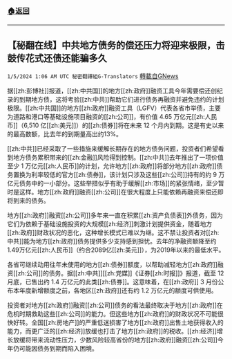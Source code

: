 ###  [:house:返回](README.md)
---


## 【秘翻在线】中共地方债务的偿还压力将迎来极限，击鼓传花式还债还能骗多久
`1/5/2024 1:06 AM UTC 秘密翻譯組G-Translators` [轉載自GNews](https://gnews.org/articles/2185509)

据[[zh:彭博社]]报道，[[zh:中共国]]的地方[[zh:政府]]融资工具今年需要偿还创纪录的到期地方债，这将考验[[zh:中共]]帮助它们进行债务再融资并避免违约的计划极限。[[zh:中共国]]的地方[[zh:政府]]融资工具（LGFV）代表各省市举债，主要为道路和港口等基础设施项目融资的[[zh:公司]]，有价值 4.65 万亿元[[zh:人民币]]（6,510 亿[[zh:美元]]）的[[zh:债券]]将在未来 12 个月内到期。这是有史以来的最高数额，比去年的到期量高出约13%。

[[zh:中共]]已经采取了一些措施来缓解长期存在的地方债务问题，投资者们希望看到地方债务累积带来的[[zh:金融]]风险得到控制。[[zh:中共]]去年推出了一项价值至少 1 万亿元[[zh:人民币]]的计划，允许地方[[zh:政府]]将部分地方[[zh:政府]]债务置换为利率较低的官方[[zh:债券]]，该计划只涉及这些[[zh:公司]]持有的约 9 万亿元债务中的一小部分。这些举措似乎有助于缓解[[zh:市场]]的紧张情绪，至少暂时是这样。地方[[zh:政府]]融资[[zh:公司]]在很大程度上只能依赖再融资来偿还即将到来的债务。

地方[[zh:政府]]融资[[zh:公司]]多年来一直在积累[[zh:资产负债表]]外债务，因为它们为依赖于基础设施投资的大规模[[zh:经济]]刺激计划提供资金，随着地方[[zh:政府]]财政状况的恶化，这种增长模式已难以为继。这不禁让投资者对[[zh:中共]]能为地方[[zh:政府]]债务提供多少支持感到担忧。去年的净融资额降至约1.49万亿元[[zh:人民币]]（约合2089亿[[zh:美元]]），为2019年以来的最低水平。

各省可继续动用往年未使用的地方[[zh:债券]]额度，以帮助减轻地方[[zh:政府]]融资[[zh:公司]]的债务。据[[zh:中共]][[zh:党媒]]《证券[[zh:时报]]》报道，截至 12 月底，已售出约 1.4 万亿元的此类[[zh:债券]]。这意味着，在[[zh:政府]] 3 月份公布本年度新增额度之前，各地区[[zh:政府]]还有约 1.2 万亿元的额度可供使用。

投资者对地方[[zh:政府]]融资[[zh:公司]]债务的看法最终取决于地方[[zh:政府]]在危机时期救助这些[[zh:公司]]的能力。但这些地方[[zh:政府]]的财政状况不可能很快好转。全国[[zh:房地产]]的严重低迷损害了地方[[zh:政府]]出售土地获得收入的能力，而更广泛的[[zh:经济]]放缓也打击了地方[[zh:政府]]的税收。[[zh:经济]]增长放缓将带来流动性压力，少数风险较高省份的地方[[zh:政府]]融资[[zh:公司]]今年仍可能因债务到期而陷入困境。
